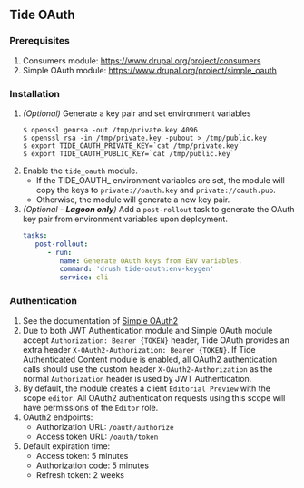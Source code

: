 ## Tide OAuth

### Prerequisites
1. Consumers module: https://www.drupal.org/project/consumers
2. Simple OAuth module: https://www.drupal.org/project/simple_oauth

### Installation
1. _(Optional)_ Generate a key pair and set environment variables
    ```shell script
    $ openssl genrsa -out /tmp/private.key 4096
    $ openssl rsa -in /tmp/private.key -pubout > /tmp/public.key
    $ export TIDE_OAUTH_PRIVATE_KEY=`cat /tmp/private.key`
    $ export TIDE_OAUTH_PUBLIC_KEY=`cat /tmp/public.key`
    ```
2. Enable the `tide_oauth` module.
    * If the TIDE_OAUTH_ environment variables are set, the module will copy
    the keys to `private://oauth.key` and `private://oauth.pub`.
    * Otherwise, the module will generate a new key pair.
3. _(Optional - **Lagoon only**)_ Add a `post-rollout` task to generate the OAuth
    key pair from environment variables upon deployment.
    ```yaml
    tasks:
       post-rollout:
          - run:
             name: Generate OAuth keys from ENV variables.
             command: 'drush tide-oauth:env-keygen'
             service: cli
    ```    

### Authentication
1. See the documentation of [Simple OAuth2](https://www.drupal.org/node/2843627)
2. Due to both JWT Authentication module and Simple OAuth module accept 
    `Authorization: Bearer {TOKEN}` header, Tide OAuth provides an extra header 
    `X-OAuth2-Authorization: Bearer {TOKEN}`. If Tide Authenticated Content
    module is enabled, all OAuth2 authentication calls should use the custom 
    header `X-OAuth2-Authorization` as the normal `Authorization` header is used
    by JWT Authentication.
3. By default, the module creates a client `Editorial Preview` with the scope
    `editor`. All OAuth2 authentication requests using this scope will have
    permissions of the `Editor` role.
4. OAuth2 endpoints:
    * Authorization URL: `/oauth/authorize`
    * Access token URL: `/oauth/token`
5. Default expiration time:
    * Access token: 5 minutes
    * Authorization code: 5 minutes
    * Refresh token: 2 weeks
